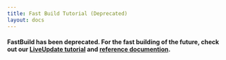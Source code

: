 ```yaml
---
title: Fast Build Tutorial (Deprecated)
layout: docs
---
```

#### FastBuild has been deprecated. For the fast building of the future, check out our [LiveUpdate tutorial](live_update_tutorial.html) and [reference documention](live_update_reference.html).
